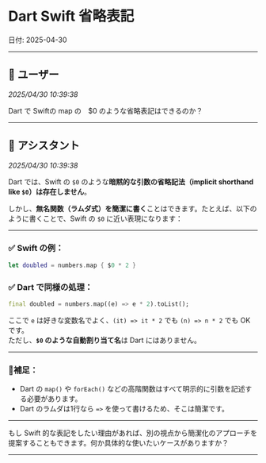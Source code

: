# Dart Swift 省略表記

日付: 2025-04-30

---

## 👤 ユーザー
*2025/04/30 10:39:38*

Dart で Swiftの map の　$0 のような省略表記はできるのか？

---

## 🤖 アシスタント
*2025/04/30 10:39:38*

Dart では、Swift の `$0` のような**暗黙的な引数の省略記法（implicit shorthand like `$0`）**は**存在しません**。

しかし、**無名関数（ラムダ式）を簡潔に書く**ことはできます。たとえば、以下のように書くことで、Swift の `$0` に近い表現になります：

---

### ✅ Swift の例：
```swift
let doubled = numbers.map { $0 * 2 }
```

### ✅ Dart で同様の処理：
```dart
final doubled = numbers.map((e) => e * 2).toList();
```

ここで `e` は好きな変数名でよく、`(it) => it * 2` でも `(n) => n * 2` でも OK です。  
ただし、**`$0` のような自動割り当て名**は Dart にはありません。

---

### 📝補足：
- Dart の `map()` や `forEach()` などの高階関数はすべて明示的に引数を記述する必要があります。
- Dart のラムダは1行なら `=>` を使って書けるため、そこは簡潔です。

---

もし Swift 的な表記をしたい理由があれば、別の視点から簡潔化のアプローチを提案することもできます。何か具体的な使いたいケースがありますか？

---
